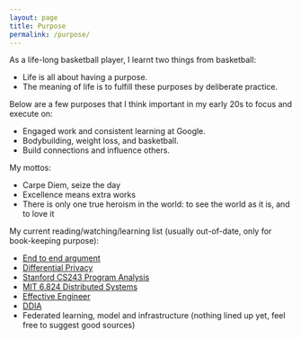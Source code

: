 ```yaml
---
layout: page
title: Purpose
permalink: /purpose/
---
```


As a life-long basketball player, I learnt two things from basketball: 
- Life is all about having a purpose. 
- The meaning of life is to fulfill these purposes by deliberate practice.

Below are a few purposes that I think important in my early 20s to focus and execute on:
- Engaged work and consistent learning at Google.
- Bodybuilding, weight loss, and basketball.
- Build connections and influence others.

My mottos:
- Carpe Diem, seize the day
- Excellence means extra works
- There is only one true heroism in the world: to see the world as it is, and to love it

My current reading/watching/learning list (usually out-of-date, only for book-keeping purpose):
- [End to end argument](https://web.mit.edu/Saltzer/www/publications/endtoend/endtoend.pdf)
- [Differential Privacy](http://www.gautamkamath.com/CS860-fa2020.html)
- [Stanford CS243 Program Analysis](https://suif.stanford.edu/~courses/cs243/)
- [MIT 6.824 Distributed Systems](https://pdos.csail.mit.edu/6.824/)
- [Effective Engineer](https://www.effectiveengineer.com/book)
- [DDIA](https://dataintensive.net/)
- Federated learning, model and infrastructure (nothing lined up yet, feel free to suggest good sources)
